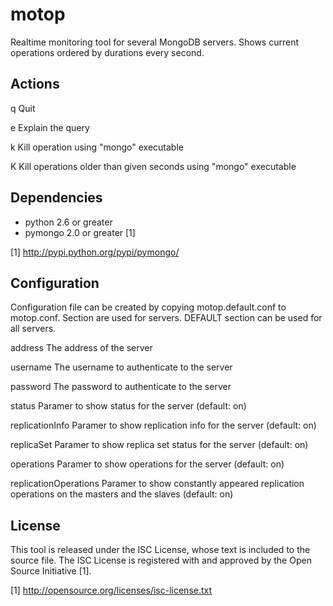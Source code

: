 motop
=====

Realtime monitoring tool for several MongoDB servers. Shows current operations ordered by durations every second.

## Actions

q   Quit

e   Explain the query

k   Kill operation using "mongo" executable

K   Kill operations older than given seconds using "mongo" executable

## Dependencies

* python 2.6 or greater
* pymongo 2.0 or greater [1]

[1] http://pypi.python.org/pypi/pymongo/

## Configuration

Configuration file can be created by copying motop.default.conf to motop.conf. Section are used for servers. DEFAULT
section can be used for all servers.

address                 The address of the server

username                The username to authenticate to the server

password                The password to authenticate to the server

status                  Paramer to show status for the server (default: on)

replicationInfo         Paramer to show replication info for the server (default: on)

replicaSet              Paramer to show replica set status for the server (default: on)

operations              Paramer to show operations for the server (default: on)

replicationOperations   Paramer to show constantly appeared replication operations on the masters and the slaves
                        (default: on)

## License

This tool is released under the ISC License, whose text is included to the source file. The ISC License is registered
with and approved by the Open Source Initiative [1].

[1] http://opensource.org/licenses/isc-license.txt

